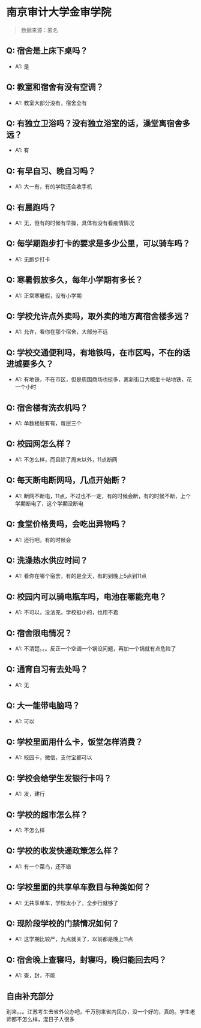 # 南京审计大学金审学院

> 数据来源：匿名

## Q: 宿舍是上床下桌吗？

- A1: 是

## Q: 教室和宿舍有没有空调？

- A1: 教室大部分没有，宿舍全有

## Q: 有独立卫浴吗？没有独立浴室的话，澡堂离宿舍多远？

- A1: 有

## Q: 有早自习、晚自习吗？

- A1: 大一有，有的学院还会收手机

## Q: 有晨跑吗？

- A1: 无，但有的时候有早操，具体有没有看疫情情况

## Q: 每学期跑步打卡的要求是多少公里，可以骑车吗？

- A1: 无跑步打卡

## Q: 寒暑假放多久，每年小学期有多长？

- A1: 正常寒暑假，没有小学期

## Q: 学校允许点外卖吗，取外卖的地方离宿舍楼多远？

- A1: 允许，看你在那个宿舍，大部分不远

## Q: 学校交通便利吗，有地铁吗，在市区吗，不在的话进城要多久？

- A1: 有地铁，不在市区，但是周围商场也挺多，离新街口大概坐十站地铁，花一个小时

## Q: 宿舍楼有洗衣机吗？

- A1: 单数楼层有有，每层三个

## Q: 校园网怎么样？

- A1: 不怎么样，而且除了周末以外，11点断网

## Q: 每天断电断网吗，几点开始断？

- A1: 断网不断电，11点，不过也不一定，有的时候会断，有的时候不断，上个学期断电了，这个学期没断电

## Q: 食堂价格贵吗，会吃出异物吗？

- A1: 还行吧，有的时候会

## Q: 洗澡热水供应时间？

- A1: 看你在哪个宿舍，有的是全天，有的到晚上5点到11点

## Q: 校园内可以骑电瓶车吗，电池在哪能充电？

- A1: 不可以，没法充，学校挺小的，也用不着

## Q: 宿舍限电情况？

- A1: 不清楚。。。反正一个空调一个锅没问题，再加一个锅就有点危险了

## Q: 通宵自习有去处吗？

- A1: 无

## Q: 大一能带电脑吗？

- A1: 可以

## Q: 学校里面用什么卡，饭堂怎样消费？

- A1: 校园卡，微信，支付宝都可以

## Q: 学校会给学生发银行卡吗？

- A1: 发，建行

## Q: 学校的超市怎么样？

- A1: 不怎么样

## Q: 学校的收发快递政策怎么样？

- A1: 有一个菜鸟，还不错

## Q: 学校里面的共享单车数目与种类如何？

- A1: 无共享单车，学校太小了，全步行就够了

## Q: 现阶段学校的门禁情况如何？

- A1: 这学期比较严，九点就关了，以前都是晚上11点

## Q: 宿舍晚上查寝吗，封寝吗，晚归能回去吗？

- A1: 查，封，不能

## 自由补充部分

别来。。。江苏考生去省外公办吧，千万别来省内民办，没一个好的，真的。学生老师都不怎么样，混日子人很多